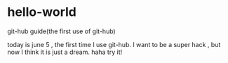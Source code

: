 # hello-world
git-hub guide(the first use of  git-hub)

today is june 5 , the first time I use git-hub.
I want to be a super hack , but now I think it is just a dream.
haha
try it!
